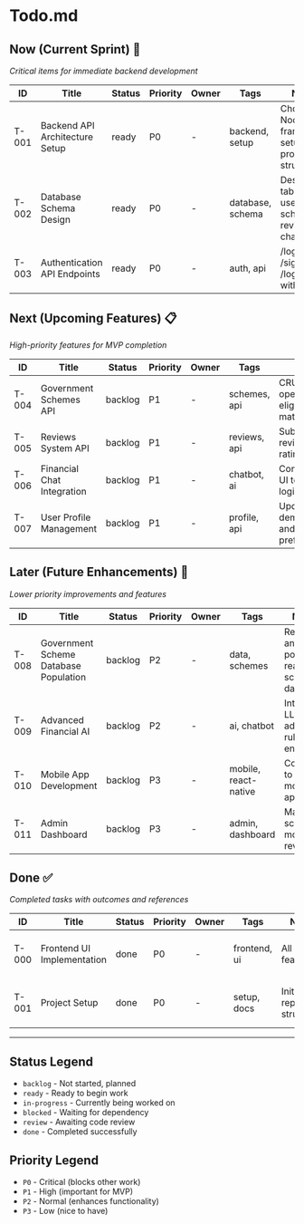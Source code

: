 # Todo.md

## Now (Current Sprint) 🚀
*Critical items for immediate backend development*

| ID | Title | Status | Priority | Owner | Tags | Notes |
|---|---|---|---|---|---|---|
| T-001 | Backend API Architecture Setup | ready | P0 | - | backend, setup | Choose Node.js framework, setup project structure |
| T-002 | Database Schema Design | ready | P0 | - | database, schema | Design tables for users, schemes, reviews, chat logs |
| T-003 | Authentication API Endpoints | ready | P0 | - | auth, api | /login, /signup, /logout with JWT |

## Next (Upcoming Features) 📋
*High-priority features for MVP completion*

| ID | Title | Status | Priority | Owner | Tags | Notes |
|---|---|---|---|---|---|---|
| T-004 | Government Schemes API | backlog | P1 | - | schemes, api | CRUD operations + eligibility matching logic |
| T-005 | Reviews System API | backlog | P1 | - | reviews, api | Submit/retrieve reviews with ratings |
| T-006 | Financial Chat Integration | backlog | P1 | - | chatbot, ai | Connect chat UI to backend logic/AI |
| T-007 | User Profile Management | backlog | P1 | - | profile, api | Update user demographics and preferences |

## Later (Future Enhancements) 🔮
*Lower priority improvements and features*

| ID | Title | Status | Priority | Owner | Tags | Notes |
|---|---|---|---|---|---|---|
| T-008 | Government Scheme Database Population | backlog | P2 | - | data, schemes | Research and populate real scheme data |
| T-009 | Advanced Financial AI | backlog | P2 | - | ai, chatbot | Integrate LLM or advanced rule engine |
| T-010 | Mobile App Development | backlog | P3 | - | mobile, react-native | Convert to native mobile app |
| T-011 | Admin Dashboard | backlog | P3 | - | admin, dashboard | Manage schemes, moderate reviews |

## Done ✅
*Completed tasks with outcomes and references*

| ID | Title | Status | Priority | Owner | Tags | Notes | Outcome |
|---|---|---|---|---|---|---|---|
| T-000 | Frontend UI Implementation | done | P0 | - | frontend, ui | All 3 core features | Complete React app with mock data |
| T-001 | Project Setup | done | P0 | - | setup, docs | Initial repository structure | CLAUDE.md, todo.md, changelog.md created |

---

## Status Legend
- `backlog` - Not started, planned
- `ready` - Ready to begin work
- `in-progress` - Currently being worked on
- `blocked` - Waiting for dependency
- `review` - Awaiting code review
- `done` - Completed successfully

## Priority Legend
- `P0` - Critical (blocks other work)
- `P1` - High (important for MVP)
- `P2` - Normal (enhances functionality)
- `P3` - Low (nice to have)